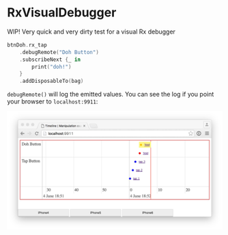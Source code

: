 # RxVisualDebugger
WIP! Very quick and very dirty test for a visual Rx debugger

```swift
btnDoh.rx_tap
    .debugRemote("Doh Button")
    .subscribeNext {_ in
        print("doh!")
    }
    .addDisposableTo(bag)
```

`debugRemote()` will log the emitted values. You can see the log if you point your browser to `localhost:9911`:

![](assets/demo.jpg)

